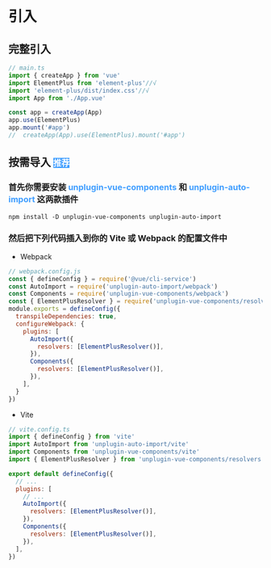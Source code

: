 # 引入

## 完整引入
``` js
// main.ts
import { createApp } from 'vue'
import ElementPlus from 'element-plus'//√
import 'element-plus/dist/index.css'//√
import App from './App.vue'

const app = createApp(App)
app.use(ElementPlus)
app.mount('#app')
//  createApp(App).use(ElementPlus).mount('#app')
```


## 按需导入 <font color=#FFF size=3  style=background:#409eff>推荐</font>
### 首先你需要安装 <font color=#409eff>unplugin-vue-components</font> 和 <font color=#409eff>unplugin-auto-import</font> 这两款插件
```
npm install -D unplugin-vue-components unplugin-auto-import
```
### 然后把下列代码插入到你的 Vite 或 Webpack 的配置文件中
* Webpack
``` js
// webpack.config.js
const { defineConfig } = require('@vue/cli-service')
const AutoImport = require('unplugin-auto-import/webpack')
const Components = require('unplugin-vue-components/webpack')
const { ElementPlusResolver } = require('unplugin-vue-components/resolvers')
module.exports = defineConfig({
  transpileDependencies: true,
  configureWebpack: {
    plugins: [
      AutoImport({
        resolvers: [ElementPlusResolver()],
      }),
      Components({
        resolvers: [ElementPlusResolver()],
      }),
    ],
  }
}) 
```



*  Vite
``` js
// vite.config.ts
import { defineConfig } from 'vite'
import AutoImport from 'unplugin-auto-import/vite'
import Components from 'unplugin-vue-components/vite'
import { ElementPlusResolver } from 'unplugin-vue-components/resolvers'

export default defineConfig({
  // ...
  plugins: [
    // ...
    AutoImport({
      resolvers: [ElementPlusResolver()],
    }),
    Components({
      resolvers: [ElementPlusResolver()],
    }),
  ],
})
```

